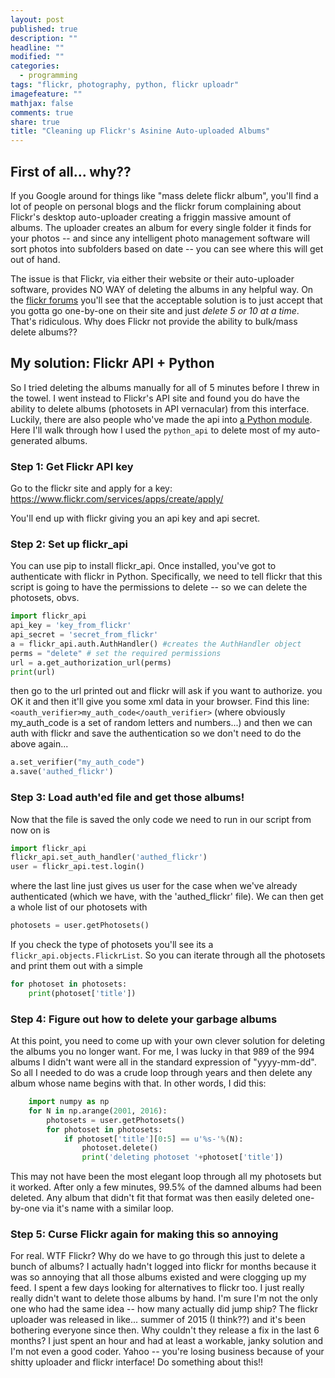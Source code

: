 ```yaml
---
layout: post
published: true
description: ""
headline: ""
modified: ""
categories: 
  - programming
tags: "flickr, photography, python, flickr uploadr"
imagefeature: ""
mathjax: false
comments: true
share: true
title: "Cleaning up Flickr's Asinine Auto-uploaded Albums"
---
```


## First of all... why??

If you Google around for things like "mass delete flickr album", you'll find a lot of people on personal blogs and the flickr forum complaining about Flickr's desktop auto-uploader creating a friggin massive amount of albums. The uploader creates an album for every single folder it finds for your photos -- and since any intelligent photo management software will sort photos into subfolders based on date -- you can see where this will get out of hand.

The issue is that Flickr, via either their website or their auto-uploader software, provides NO WAY of deleting the albums in any helpful way. On the [flickr forums](https://www.flickr.com/help/forum/en-us/72157656351714341/) you'll see that the acceptable solution is to just accept that you gotta go one-by-one on their site and just _delete 5 or 10 at a time_. That's ridiculous. Why does Flickr not provide the ability to bulk/mass delete albums??

## My solution: Flickr API + Python

So I tried deleting the albums manually for all of 5 minutes before I threw in the towel. I went instead to Flickr's API site and found you do have the ability to delete albums (photosets in API vernacular) from this interface. Luckily, there are also people who've made the api into [a Python module](https://github.com/alexis-mignon/python-flickr-api). Here I'll walk through how I used the `python_api` to delete most of my auto-generated albums.

### Step 1: Get Flickr API key
Go to the flickr site and apply for a key: https://www.flickr.com/services/apps/create/apply/

You'll end up with flickr giving you an api key and api secret. 

### Step 2: Set up flickr_api
You can use pip to install flickr_api. Once installed, you've got to authenticate with flickr in Python. Specifically, we need to tell flickr that this script is going to have the permissions to delete -- so we can delete the photosets, obvs.

```python
import flickr_api
api_key = 'key_from_flickr'
api_secret = 'secret_from_flickr'
a = flickr_api.auth.AuthHandler() #creates the AuthHandler object
perms = "delete" # set the required permissions
url = a.get_authorization_url(perms)
print(url)
```

then go to the url printed out and flickr will ask if you want to authorize. you OK it and then it'll give you some xml data in your browser. Find this line: `<oauth_verifier>my_auth_code</oauth_verifier>` (where obviously my_auth_code is a set of random letters and numbers...) and then we can auth with flickr and save the authentication so we don't need to do the above again...

```python
a.set_verifier("my_auth_code")
a.save('authed_flickr')
```

### Step 3: Load auth'ed file and get those albums!
Now that the file is saved the only code we need to run in our script from now on is

```python
import flickr_api
flickr_api.set_auth_handler('authed_flickr')
user = flickr_api.test.login()
```

where the last line just gives us user for the case when we've already authenticated (which we have, with the 'authed_flickr' file). We can then get a whole list of our photosets with

```python
photosets = user.getPhotosets()
```

If you check the type of photosets you'll see its a `flickr_api.objects.FlickrList`. So you can iterate through all the photosets and print them out with a simple

```python
for photoset in photosets:
	print(photoset['title'])
```

### Step 4: Figure out how to delete your garbage albums

At this point, you need to come up with your own clever solution for deleting the albums you no longer want. For me, I was lucky in that 989 of the 994 albums I didn't want were all in the standard expression of "yyyy-mm-dd". So all I needed to do was a crude loop through years and then delete any album whose name begins with that. In other words, I did this:

```python
    import numpy as np
    for N in np.arange(2001, 2016):
        photosets = user.getPhotosets()
        for photoset in photosets:
            if photoset['title'][0:5] == u'%s-'%(N):
                photoset.delete()
                print('deleting photoset '+photoset['title'])
```

This may not have been the most elegant loop through all my photosets but it worked. After only a few minutes, 99.5% of the damned albums had been deleted. Any album that didn't fit that format was then easily deleted one-by-one via it's name with a similar loop.

### Step 5: Curse Flickr again for making this so annoying

For real. WTF Flickr? Why do we have to go through this just to delete a bunch of albums? I actually hadn't logged into flickr for months because it was so annoying that all those albums existed and were clogging up my feed. I spent a few days looking for alternatives to flickr too. I just really really didn't want to delete those albums by hand. I'm sure I'm not the only one who had the same idea -- how many actually did jump ship? The flickr uploader was released in like... summer of 2015 (I think??) and it's been bothering everyone since then. Why couldn't they release a fix in the last 6 months? I just spent an hour and had at least a workable, janky solution and I'm not even a good coder. Yahoo -- you're losing business because of your shitty uploader and flickr interface! Do something about this!! 